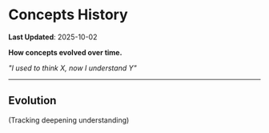 # Concepts History

**Last Updated**: 2025-10-02

**How concepts evolved over time.**

*"I used to think X, now I understand Y"*

---

## Evolution

(Tracking deepening understanding)
